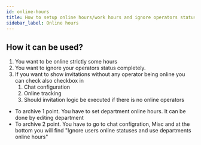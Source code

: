```yaml
---
id: online-hours
title: How to setup online hours/work hours and ignore operators status completely?
sidebar_label: Online hours
---
```


## How it can be used?

1.  You want to be online strictly some hours
2.  You want to ignore your operators status completely.
3.  If you want to show invitations without any operator being online you can check also checkbox in
    1.  Chat configuration
    2.  Online tracking
    3.  Should invitation logic be executed if there is no online operators

 * To archive 1 point. You have to set department online hours. It can be done by editing department
 * To archive 2 point. You have to go to chat configration, Misc and at the bottom you will find "Ignore users online statuses and use departments online hours"
